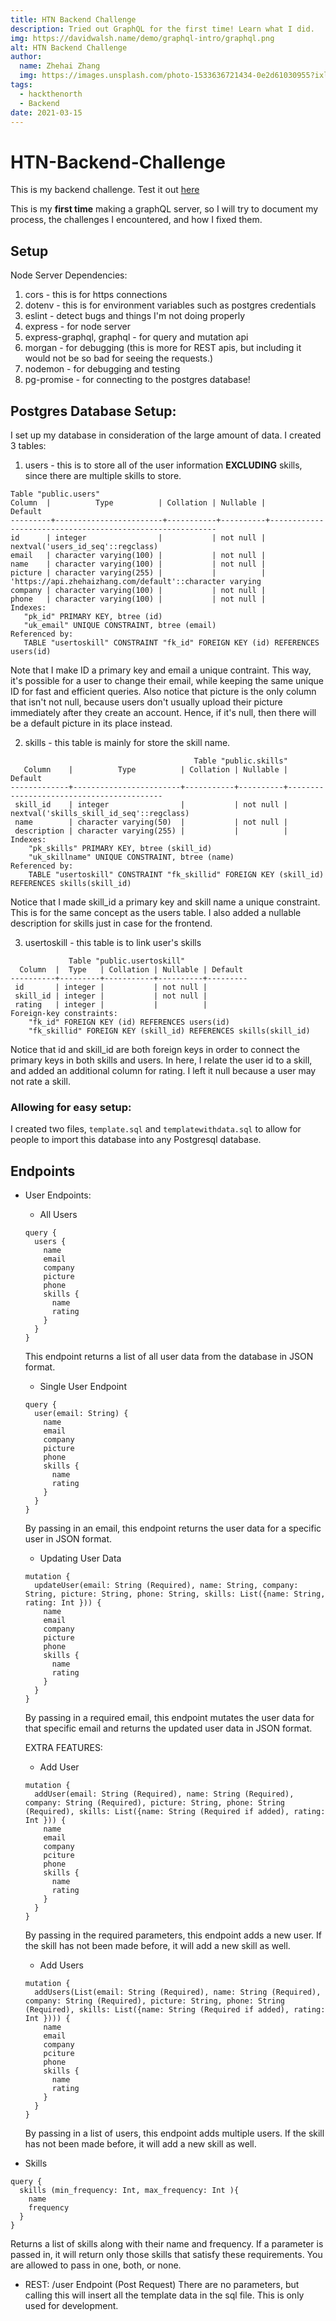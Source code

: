 ```yaml
---
title: HTN Backend Challenge
description: Tried out GraphQL for the first time! Learn what I did.
img: https://davidwalsh.name/demo/graphql-intro/graphql.png
alt: HTN Backend Challenge
author: 
  name: Zhehai Zhang
  img: https://images.unsplash.com/photo-1533636721434-0e2d61030955?ixlib=rb-1.2.1&ixid=eyJhcHBfaWQiOjEyMDd9&auto=format&fit=crop&w=2550&q=80
tags: 
  - hackthenorth
  - Backend
date: 2021-03-15
---
```

# HTN-Backend-Challenge
This is my backend challenge.
Test it out [here](https://htn.zhehaizhang.com/graphql)

This is my __first time__ making a graphQL server, so I will try to document my process,
the challenges I encountered, and how I fixed them.


## Setup

Node Server Dependencies:

1. cors - this is for https connections
2. dotenv - this is for environment variables such as postgres credentials
3. eslint - detect bugs and things I'm not doing properly
4. express - for node server
5. express-graphql, graphql - for query and mutation api
6. morgan - for debugging (this is more for REST apis, but including it would not be so bad for seeing the requests.)
7. nodemon - for debugging and testing
8. pg-promise - for connecting to the postgres database!

## Postgres Database Setup:

I set up my database in consideration of the large amount of data. 
I created 3 tables:
1. users - this is to store all of the user information __EXCLUDING__ skills, since there are 
multiple skills to store.

```
Table "public.users"
Column  |          Type          | Collation | Nullable |                         Default
---------+------------------------+-----------+----------+----------------------------------------------------------
id      | integer                |           | not null | nextval('users_id_seq'::regclass)
email   | character varying(100) |           | not null |
name    | character varying(100) |           | not null |
picture | character varying(255) |           |          | 'https://api.zhehaizhang.com/default'::character varying
company | character varying(100) |           | not null |
phone   | character varying(100) |           | not null |
Indexes:
   "pk_id" PRIMARY KEY, btree (id)
   "uk_email" UNIQUE CONSTRAINT, btree (email)
Referenced by:
   TABLE "usertoskill" CONSTRAINT "fk_id" FOREIGN KEY (id) REFERENCES users(id)
```
Note that I make ID a primary key and email a unique contraint. This way, it's
possible for a user to change their email, while keeping the same unique ID for fast and efficient queries.
Also notice that picture is the only column that isn't not null, because users don't usually upload their picture immediately after they create an account.
Hence, if it's null, then there will be a default picture in its place instead. 

2. skills - this table is mainly for store the skill name.

```
                                         Table "public.skills"
   Column    |          Type          | Collation | Nullable |                 Default
-------------+------------------------+-----------+----------+------------------------------------------
 skill_id    | integer                |           | not null | nextval('skills_skill_id_seq'::regclass)
 name        | character varying(50)  |           | not null |
 description | character varying(255) |           |          |
Indexes:
    "pk_skills" PRIMARY KEY, btree (skill_id)
    "uk_skillname" UNIQUE CONSTRAINT, btree (name)
Referenced by:
    TABLE "usertoskill" CONSTRAINT "fk_skillid" FOREIGN KEY (skill_id) REFERENCES skills(skill_id)
```

Notice that I made skill_id a primary key and skill name a unique constraint. This is for the same concept as the users table. 
I also added a nullable description for skills just in case for the frontend.

3. usertoskill - this table is to link user's skills

```
             Table "public.usertoskill"
  Column  |  Type   | Collation | Nullable | Default
----------+---------+-----------+----------+---------
 id       | integer |           | not null |
 skill_id | integer |           | not null |
 rating   | integer |           |          |
Foreign-key constraints:
    "fk_id" FOREIGN KEY (id) REFERENCES users(id)
    "fk_skillid" FOREIGN KEY (skill_id) REFERENCES skills(skill_id)
```

Notice that id and skill_id are both foreign keys in order to connect the primary keys in both skills and users.
In here, I relate the user id to a skill, and added an additional column for rating. I left it null because a user may not rate a skill.

### Allowing for easy setup:

I created two files, ``template.sql`` and ``templatewithdata.sql`` to allow for people to import this database into any Postgresql database.


## Endpoints

- User Endpoints:
  - All Users

  ```
  query {
    users {
      name
      email
      company
      picture
      phone
      skills {
        name
        rating
      }
    }
  }
  ```
  This endpoint returns a list of all user data from the database in JSON format.

  - Single User Endpoint

  ```
  query {
    user(email: String) {
      name
      email
      company
      picture
      phone
      skills {
        name
        rating
      }  
    }
  }
  ```

  By passing in an email, this endpoint returns the user data for a specific user in JSON format.

  - Updating User Data

  ```
  mutation {
    updateUser(email: String (Required), name: String, company: String, picture: String, phone: String, skills: List({name: String, rating: Int })) {
      name
      email
      company
      picture
      phone
      skills {
        name
        rating
      }
    }
  }
  ```

  By passing in a required email, this endpoint mutates the user data for that specific email and returns the updated user data in JSON format.

  EXTRA FEATURES:

  - Add User

  ```
  mutation {
    addUser(email: String (Required), name: String (Required), company: String (Required), picture: String, phone: String (Required), skills: List({name: String (Required if added), rating: Int })) {
      name
      email
      company
      pciture
      phone
      skills {
        name
        rating
      }
    }
  }
  ```

  By passing in the required parameters, this endpoint adds a new user. If the skill has not been made before, it will add a new skill as well.

  - Add Users

  ```
  mutation {
    addUsers(List(email: String (Required), name: String (Required), company: String (Required), picture: String, phone: String (Required), skills: List({name: String (Required if added), rating: Int }))) {
      name
      email
      company
      pciture
      phone
      skills {
        name
        rating
      }
    }
  }
  ```

  By passing in a list of users, this endpoint adds multiple users. If the skill has not been made before, it will add a new skill as well.


- Skills

```
query {
  skills (min_frequency: Int, max_frequency: Int ){
    name
    frequency
  }
}
```

Returns a list of skills along with their name and frequency. If a parameter is passed in, 
it will return only those skills that satisfy these requirements. You are allowed to pass in one, both, or none.


- REST: /user Endpoint (Post Request)
There are no parameters, but calling this will insert all the template data in the sql file. This is only used for development.

